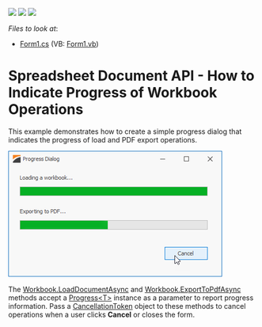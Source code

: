 <!-- default badges list -->
![](https://img.shields.io/endpoint?url=https://codecentral.devexpress.com/api/v1/VersionRange/368902367/21.1.3%2B)
[![](https://img.shields.io/badge/Open_in_DevExpress_Support_Center-FF7200?style=flat-square&logo=DevExpress&logoColor=white)](https://supportcenter.devexpress.com/ticket/details/T999600)
[![](https://img.shields.io/badge/📖_How_to_use_DevExpress_Examples-e9f6fc?style=flat-square)](https://docs.devexpress.com/GeneralInformation/403183)
<!-- default badges end -->
<!-- default file list -->
*Files to look at*:

* [Form1.cs](./CS/WorkbookProgressSample/Form1.cs) (VB: [Form1.vb](./VB/WorkbookProgressSample/Form1.vb))

<!-- default file list end -->

# Spreadsheet Document API - How to Indicate Progress of Workbook Operations

This example demonstrates how to create a simple progress dialog that indicates the progress of load and PDF export operations. 

![Progress Dialog for Workbook Operations](./images/workbook-progress-dialog.png)

The [Workbook.LoadDocumentAsync](https://docs.devexpress.com/OfficeFileAPI/DevExpress.Spreadsheet.Workbook.LoadDocumentAsync.overloads) and [Workbook.ExportToPdfAsync](https://docs.devexpress.com/OfficeFileAPI/DevExpress.Spreadsheet.Workbook.ExportToPdfAsync.overloads) methods accept a [Progress&lt;T&gt;](https://docs.microsoft.com/en-US/dotnet/api/system.progress-1) instance as a parameter to report progress information. Pass a [CancellationToken](https://docs.microsoft.com/en-US/dotnet/api/system.threading.cancellationtoken) object to these methods to cancel operations when a user clicks **Cancel** or closes the form.
